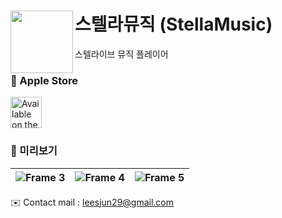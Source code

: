 # 스텔라뮤직 (StellaMusic) <img src="https://github.com/user-attachments/assets/8d57adb8-e30d-4a4c-ab41-69415e2bbae4" align=left width =100/> 
스텔라이브 뮤직 플레이어

### 🍎 Apple Store
 <a href="https://apps.apple.com/kr/app/%EC%8A%A4%ED%85%94%EB%9D%BC%EB%AE%A4%EC%A7%81/id6673917863">
  <img alt='Available on the App Store' src="https://user-images.githubusercontent.com/67373938/227817078-7aab7bea-3af0-4930-b341-1a166a39501d.svg" height="50px" /> 
</a> 

### 👀 미리보기
![Frame 3](https://github.com/user-attachments/assets/b6a075bc-f55a-4b5b-9bdf-e3f85dd71727) | ![Frame 4](https://github.com/user-attachments/assets/f7430c84-c8e2-4961-8f38-91ae9a568214) | ![Frame 5](https://github.com/user-attachments/assets/43b72e98-0d2d-4b2d-8bcf-ba9f941daace)
---|---|---|

✉️ Contact
mail : leesjun29@gmail.com







